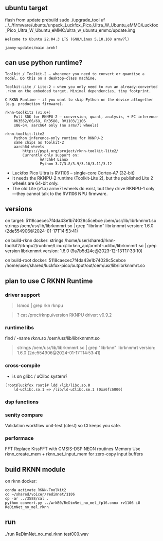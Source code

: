 


## ubuntu target

flash from update prebuild
 sudo ./upgrade_tool uf  ../../firmware/ubuntu/unpack_Luckfox_Pico_Ultra_W_Ubuntu_eMMC/Luckfox_Pico_Ultra_W_Ubuntu_eMMC/ultra_w_ubuntu_emmc/update.img

```
Welcome to Ubuntu 22.04.3 LTS (GNU/Linux 5.10.160 armv7l)

jammy-updates/main armhf 

```

## can use python runtime?

```
Toolkit / Toolkit-2 – whenever you need to convert or quantise a model. Do this on a desktop-class machine.

Toolkit-Lite / Lite-2 – when you only need to run an already-converted .rknn on the embedded target. Minimal dependencies, tiny footprint.

C RKNN Runtime – if you want to skip Python on the device altogether (e.g. production firmware).

```



```
rknn-toolkit2 (v1.6+)
    Full SDK for RKNPU-2 – conversion, quant, analysis, + PC inference
    RK3562/66/68, RK3588, RV1103/1106
    x86-64, aarch64 only (no armv7l wheels) 

rknn-toolkit-lite2
    Python inference-only runtime for RKNPU-2
    same chips as Toolkit-2
    aarch64 wheels
        https://pypi.org/project/rknn-toolkit-lite2/
        Currently only support on:
                AArch64 Linux
                Python 3.7/3.8/3.9/3.10/3.11/3.12

```

* Luckfox Pico Ultra is RV1106 – single-core Cortex-A7 (32-bit)
* It needs the RKNPU-2 runtime (Toolkit-Lite 2), but the published Lite 2 wheels are 64-bit only.
* The old Lite (v1.x) armv7l wheels do exist, but they drive RKNPU-1 only—they cannot talk to the RV1106 NPU firmware.



## versions

on target:
5118caecec7f4da43e1b74029c5cebce  /oem/usr/lib/librknnmrt.so
strings /oem/usr/lib/librknnmrt.so | grep "librknn"
librknnmrt version: 1.6.0 (2de554906@2024-01-17T14:53:41)

on build-rknn docker:
strings /home/user/shared/rknn-toolkit2/rknpu2/runtime/Linux/librknn_api/armhf-uclibc/librknnmrt.so | grep version
librknnmrt version: 1.6.0 (9a7b5d24c@2023-12-13T17:33:10)

on build-root docker:
5118caecec7f4da43e1b74029c5cebce  /home/user/shared/luckfox-pico/output/out/oem/usr/lib/librknnmrt.so





## plan to use C RKNN Runtime

### driver support

> lsmod | grep rkn
rknpu   

>? cat /proc/rknpu/version 
RKNPU driver: v0.9.2


### runtime libs

find / -name *rknn*.so
/oem/usr/lib/librknnmrt.so

> strings /oem/usr/lib/librknnmrt.so | grep "librknn"
librknnmrt version: 1.6.0 (2de554906@2024-01-17T14:53:41)



### cross-compile

* is on glibc / uClibc system?

```
[root@luckfox root]# ldd /lib/libc.so.0 
	ld-uClibc.so.1 => /lib/ld-uClibc.so.1 (0xa6fc6000)
```



### dsp functions


### senity compare

Validation workflow
unit-test (ctest) so CI keeps you safe.

### performace

FFT	Replace KissFFT with CMSIS-DSP NEON routines
Memory	Use rknn_create_mem + rknn_set_input_mem for zero-copy input buffers 


## build RKNN module

on rknn docker:
    
    conda activate RKNN-Toolkit2
    cd ~/shared/voicer/redimnet/1106
    cp -ar ../3588/cal .
    python convert.py ../wrkB0/ReDimNet_no_mel_fp16.onnx rv1106 i8 ReDimNet_no_mel.rknn

## run

./run ReDimNet_no_mel.rknn  test000.wav